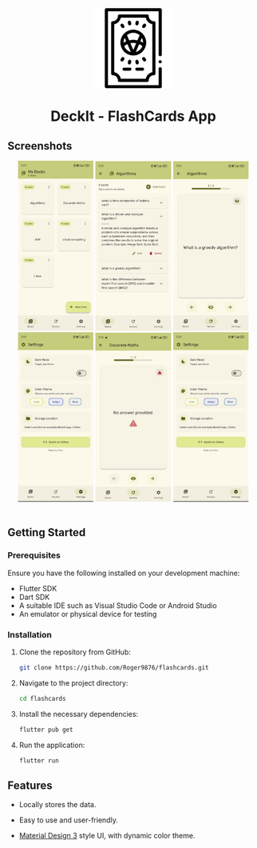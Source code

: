 <div align="center">

<img width="" src="assets/screenshots/icon.png"  width=160 height=160  align="center">

# DeckIt - FlashCards App

</div>

## Screenshots

<div align="center">
<div>
<img src="assets/screenshots/1.jpg" width="30%" />
<img src="assets/screenshots/2.jpg" width="30%" />
<img src="assets/screenshots/3.jpg" width="30%" />
<img src="assets/screenshots/4.jpg" width="30%" />
<img src="assets/screenshots/5.jpg" width="30%" />
<img src="assets/screenshots/6.jpg" width="30%" />
</div>
</div>

<br>

## Getting Started

### Prerequisites

Ensure you have the following installed on your development machine:

- Flutter SDK
- Dart SDK
- A suitable IDE such as Visual Studio Code or Android Studio
- An emulator or physical device for testing

### Installation

1. Clone the repository from GitHub:

   ```sh
   git clone https://github.com/Roger9876/flashcards.git
   ```

2. Navigate to the project directory:

   ```sh
   cd flashcards
   ```

3. Install the necessary dependencies:

   ```sh
   flutter pub get
   ```

4. Run the application:

   ```sh
   flutter run
   ```

## Features

- Locally stores the data.

- Easy to use and user-friendly.

- [Material Design 3](https://m3.material.io/) style UI, with dynamic color theme.